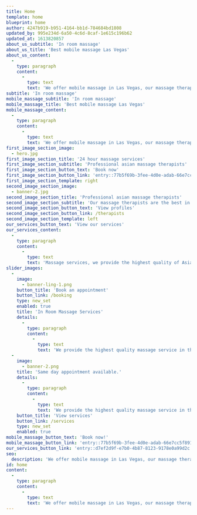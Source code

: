```yaml
---
title: Home
template: home
blueprint: home
author: 4247b919-b951-4164-bb1d-784684bd1808
updated_by: 995e234d-6a50-4c6d-8caf-1e615c196b62
updated_at: 1613820857
about_us_subtitle: 'In room massage'
about_us_title: 'Best mobile massage Las Vegas'
about_us_content:
  -
    type: paragraph
    content:
      -
        type: text
        text: 'We offer mobile massage in Las Vegas, our massage therapists will travel yo tour location and provide a relaxing massage. Our massage therapists are professional and experienced.'
subtitle: 'In room massage'
mobile_massage_subtitle: 'In room massage'
mobile_massage_title: 'Best mobile massage Las Vegas'
mobile_massage_content:
  -
    type: paragraph
    content:
      -
        type: text
        text: 'We offer mobile massage in Las Vegas, our massage therapists will travel yo tour location and provide a relaxing massage. Our massage therapists are professional and experienced.'
first_image_section_image:
  - hero.jpg
first_image_section_title: '24 hour massage services'
first_image_section_subtitle: 'Professional asian massage therapists'
first_image_section_button_text: 'Book now'
first_image_section_button_link: 'entry::77b5f69b-3fee-4d0e-adab-66e7cc5f8911'
first_image_section_template: right
second_image_section_image:
  - banner-2.jpg
second_image_section_title: 'Professional asian massage therapists'
second_image_section_subtitle: 'Our massage therapists are the best in Las Vegas!'
second_image_section_button_text: 'View profiles'
second_image_section_button_link: /therapists
second_image_section_template: left
our_services_button_text: 'View our services'
our_services_content:
  -
    type: paragraph
    content:
      -
        type: text
        text: 'Massage services, we provide the highest quality of Asian massage therapy with 24 hour on-demand massage, mobile massage therapy in Las Vegas, Same day appointment available.'
slider_images:
  -
    image:
      - banner-ling-1.png
    button_title: 'Book an appointment'
    button_link: /booking
    type: new_set
    enabled: true
    title: 'In Room Massage Services'
    details:
      -
        type: paragraph
        content:
          -
            type: text
            text: 'We provide the highest quality massage service in the Las Vegas area!'
  -
    image:
      - banner-2.png
    title: 'Same day appointment available.'
    details:
      -
        type: paragraph
        content:
          -
            type: text
            text: 'We provide the highest quality massage service in the Las Vegas area!'
    button_title: 'View services'
    button_link: /services
    type: new_set
    enabled: true
mobile_massage_button_text: 'Book now!'
mobile_massage_button_link: 'entry::77b5f69b-3fee-4d0e-adab-66e7cc5f8911'
our_services_button_link: 'entry::d7ef2d9f-e7b0-4b87-8123-9178e0a99d2c'
seo:
  description: 'We offer mobile massage in Las Vegas, our massage therapists will travel yo tour location and provide a relaxing massage.'
id: home
content:
  -
    type: paragraph
    content:
      -
        type: text
        text: 'We offer mobile massage in Las Vegas, our massage therapists will travel yo tour location and provide a relaxing massage. Our massage therapists are professional and experienced.'
---
```

